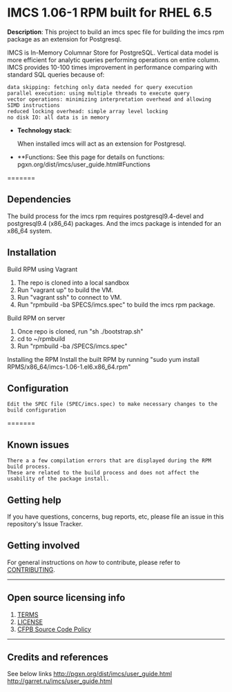 # IMCS 1.06-1 RPM built for RHEL 6.5

**Description**: This project to build an imcs spec file for building the imcs rpm package as an extension for Postgresql.

IMCS is In-Memory Columnar Store for PostgreSQL. 
Vertical data model is more efficient for analytic queries performing operations on entire column. 
IMCS provides 10-100 times improvement in performance comparing with standard SQL queries because of:

    data skipping: fetching only data needed for query execution
    parallel execution: using multiple threads to execute query
    vector operations: minimizing interpretation overhead and allowing SIMD instructions
    reduced locking overhead: simple array level locking
    no disk IO: all data is in memory


  - **Technology stack**: 

    When installed imcs will act as an extension for Postgresql. 


  - **Functions: 
    See this page for details on functions: pgxn.org/dist/imcs/user_guide.html#Functions


=======

## Dependencies

The build process for the imcs rpm requires postgresql9.4-devel and postgresql9.4 (x86_64) packages. 
And the imcs package is intended for an x86_64 system.

## Installation

Build RPM using Vagrant
1. The repo is cloned into a local sandbox
2. Run "vagrant up" to build the VM.
3. Run "vagrant ssh" to connect to VM.
4. Run "rpmbuild -ba SPECS/imcs.spec" to build the imcs rpm package.

Build RPM on server
1. Once repo is cloned, run "sh ./bootstrap.sh"
2. cd to ~/rpmbuild 
3. Run "rpmbuild -ba /SPECS/imcs.spec"

Installing the RPM 
Install the built RPM by running "sudo yum install RPMS/x86_64/imcs-1.06-1.el6.x86_64.rpm"

## Configuration

    Edit the SPEC file (SPEC/imcs.spec) to make necessary changes to the build configuration

=======


## Known issues

    There a a few compilation errors that are displayed during the RPM build process. 
    These are related to the build process and does not affect the usability of the package install.

## Getting help

If you have questions, concerns, bug reports, etc, please file an issue in this repository's Issue Tracker.


## Getting involved

For general instructions on _how_ to contribute, please refer to [CONTRIBUTING](CONTRIBUTING.md).


----

## Open source licensing info
1. [TERMS](TERMS.md)
2. [LICENSE](LICENSE)
3. [CFPB Source Code Policy](https://github.com/cfpb/source-code-policy/)


----

## Credits and references

See below links
http://pgxn.org/dist/imcs/user_guide.html
http://garret.ru/imcs/user_guide.html
